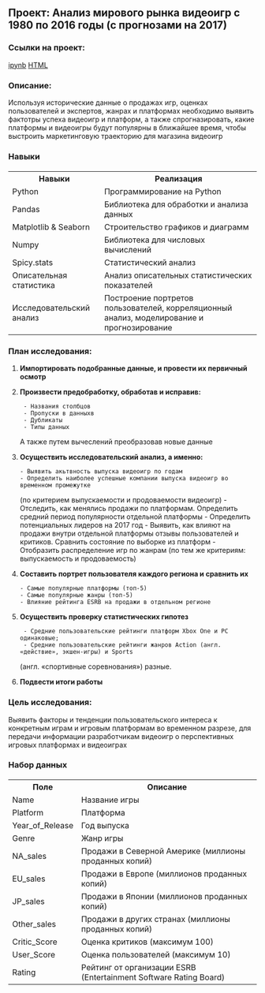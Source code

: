 ## Проект: Анализ мирового рынка видеоигр с 1980 по 2016 годы (с прогнозами на 2017)

   ### Ссылки на проект:
   [ipynb](https://github.com/VanessI11/MyPortfolio/blob/main/Game%20Platforms%20/games.ipynb)
   [HTML](https://disk.yandex.ru/d/7czl6buxz0FcAw)

### Описание: 
Используя исторические данные о продажах игр, оценках пользователей и экспертов, жанрах и платформах необходимо выявить фактотры успеха видеоигр и платформ, а также спрогназировать, какие платформы и видеоигры будут популярны в ближайшее время, чтобы выстроить маркетинговую траекторию для магазина видеоигр

### Навыки
<table style="margin-top:20px;">
  <tr>
    <th>Навыки</th>
    <th>Реализация</th>
  </tr>
  <tr>
    <td>Python</td>
    <td>Программирование на Python</td>
  </tr>
  <tr>
    <td>Pandas</td>
    <td>Библиотека для обработки и анализа данных</td>
  </tr>
  <tr>
    <td>Matplotlib & Seaborn</td>
    <td>Строительство графиков и диаграмм</td>
  </tr>
  <tr>
    <td>Numpy</td>
    <td>Библиотека для числовых вычислений</td>
  </tr>
  <tr>
    <td>Spicy.stats</td>
    <td>Статистический анализ</td>
  </tr>
  <tr>
    <td>Описательная статистика</td>
    <td>Анализ описательных статистических показателей</td>
  </tr>
  <tr>
    <td>Исследовательский анализ</td>
    <td>Построение портретов пользователей, корреляционный анализ, моделирование и прогнозирование</td>
  </tr>
</table>


### План исследования: 

1) <strong> Импортировать подобранные данные, и  провести их первичный осмотр </strong>

2) <strong> Произвести предобработку, обработав и исправив: </strong>
    
        - Названия столбцов
        - Пропуски в данныхв
        - Дубликаты 
        - Типы данных
   А также путем вычеслений преобразовав новые данные 
        
3) <strong> Осуществить исследовательский анализ, а именно: </strong>

       - Выявить акьтвность выпуска видеоигр по годам
       - Определить наиболее успешные компании выпуска видеоигр во временном промежутке
   (по критерием выпускаемости и продоваемости видеоигр)
       - Отследить, как менялись продажи по платформам. Определить средний период популярности отдельной платформы
       - Определить потенциальных лидеров на 2017 год 
       - Выявить, как влияют на продажи внутри отдельной платформы отзывы пользователей и критиков.
   Сравнить состояние по выборке из платформ 
       - Отобразить распределение игр по жанрам (по тем же критериям: выпускаемость и продоваемость)
       
4) <strong> Составить портрет пользователя каждого региона и сравнить их </strong>
 
       - Самые популярные платформы (топ-5)
       - Самые популярные жанры (топ-5)
       - Влияние рейтинга ESRB на продажи в отдельном регионе

5) <strong> Осуществить проверку статистических гипотез </strong>

        - Средние пользовательские рейтинги платформ Xbox One и PC одинаковые;
        - Средние пользовательские рейтинги жанров Action (англ. «действие», экшен-игры) и Sports
   (англ. «спортивные соревнования») разные.

7) <strong> Подвести итоги работы </strong>
       
### Цель исследования: 
Выявить факторы и тенденции пользовательского интереса к конкретным играм и игровым платформам во временном разрезе, для передачи информации разработчикам видеоигр о перспективных игровых платформах и видеоиграх

### Набор данных
<table style="margin-top:20px;">
  <tr>
    <th>Поле</th>
    <th>Описание</th>
  </tr>
  <tr>
    <td>Name</td>
    <td>Название игры</td>
  </tr>
  <tr>
    <td>Platform</td>
    <td>Платформа</td>
  </tr>
  <tr>
    <td>Year_of_Release</td>
    <td>Год выпуска</td>
  </tr>
  <tr>
    <td>Genre</td>
    <td>Жанр игры</td>
  </tr>
  <tr>
    <td>NA_sales</td>
    <td>Продажи в Северной Америке (миллионы проданных копий)</td>
  </tr>
  <tr>
    <td>EU_sales</td>
    <td>Продажи в Европе (миллионов проданных копий)</td>
  </tr>
  <tr>
    <td>JP_sales</td>
    <td>Продажи в Японии (миллионов проданных копий)</td>
  </tr>
  <tr>
    <td>Other_sales</td>
    <td>Продажи в других странах (миллионы проданных копий)</td>
  </tr>
  <tr>
    <td>Critic_Score</td>
    <td>Оценка критиков (максимум 100)</td>
  </tr>
  <tr>
    <td>User_Score</td>
    <td>Оценка пользователей (максимум 10)</td>
  </tr>
  <tr>
    <td>Rating</td>
    <td>Рейтинг от организации ESRB (Entertainment Software Rating Board)</td>
  </tr>
</table>
